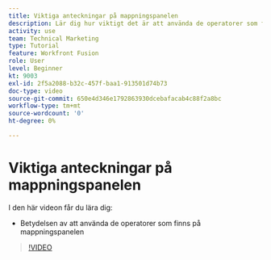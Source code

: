 ```yaml
---
title: Viktiga anteckningar på mappningspanelen
description: Lär dig hur viktigt det är att använda de operatorer som finns på mappningspanelen i [!DNL Adobe Workfront Fusion].
activity: use
team: Technical Marketing
type: Tutorial
feature: Workfront Fusion
role: User
level: Beginner
kt: 9003
exl-id: 2f5a2088-b32c-457f-baa1-913501d74b73
doc-type: video
source-git-commit: 650e4d346e1792863930dcebafacab4c88f2a8bc
workflow-type: tm+mt
source-wordcount: '0'
ht-degree: 0%

---
```


# Viktiga anteckningar på mappningspanelen

I den här videon får du lära dig:

* Betydelsen av att använda de operatorer som finns på mappningspanelen

>[!VIDEO](https://video.tv.adobe.com/v/335263/?quality=12&learn=on)
